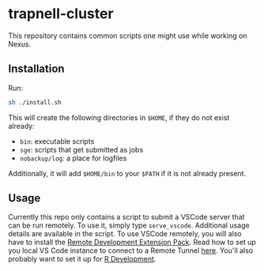 # trapnell-cluster
This repository contains common scripts one might use while working on Nexus.

## Installation
Run:
```sh
sh ./install.sh
```

This will create the following directories in `$HOME`, if they do not exist already:
- `bin`: executable scripts
- `sge`: scripts that get submitted as jobs
- `nobackup/log`: a place for logfiles

Additionally, it will add `$HOME/bin` to your `$PATH` if it is not already present.

## Usage
Currently this repo only contains a script to submit a VSCode server that can be run remotely. To use it, simply type `serve_vscode`. Additional usage details are available in the script. To use VSCode remotely, you will also have to install the [Remote Development Extension Pack](https://marketplace.visualstudio.com/items?itemName=ms-vscode-remote.vscode-remote-extensionpack). Read how to set up you local VS Code instance to connect to a Remote Tunnel [here](https://code.visualstudio.com/docs/remote/tunnels#_remote-tunnels-extension). You'll also probably want to set it up for [R Development](https://code.visualstudio.com/docs/languages/r).
